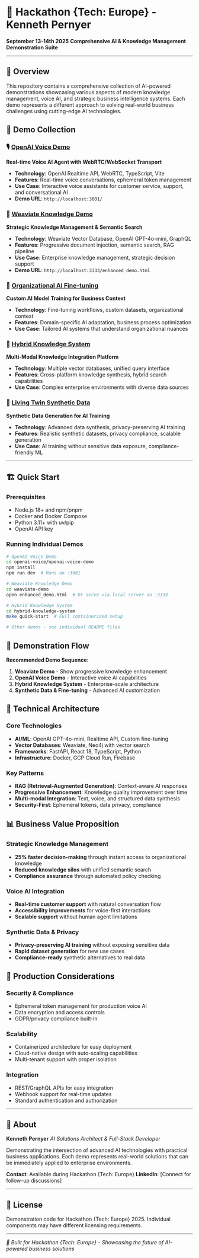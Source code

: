# 🚀 Hackathon {Tech: Europe} - Kenneth Pernyer

**September 13-14th 2025**
**Comprehensive AI & Knowledge Management Demonstration Suite**

---

## 🎯 Overview

This repository contains a comprehensive collection of AI-powered demonstrations showcasing various aspects of modern knowledge management, voice AI, and strategic business intelligence systems. Each demo represents a different approach to solving real-world business challenges using cutting-edge AI technologies.

## 📂 Demo Collection

### 🎙️ [OpenAI Voice Demo](./openai-voice/)
**Real-time Voice AI Agent with WebRTC/WebSocket Transport**

- **Technology**: OpenAI Realtime API, WebRTC, TypeScript, Vite
- **Features**: Real-time voice conversations, ephemeral token management
- **Use Case**: Interactive voice assistants for customer service, support, and conversational AI
- **Demo URL**: `http://localhost:3001/`

### 🧠 [Weaviate Knowledge Demo](./weaviate-demo/)
**Strategic Knowledge Management & Semantic Search**

- **Technology**: Weaviate Vector Database, OpenAI GPT-4o-mini, GraphQL
- **Features**: Progressive document injection, semantic search, RAG pipeline
- **Use Case**: Enterprise knowledge management, strategic decision support
- **Demo URL**: `http://localhost:3333/enhanced_demo.html`

### 🏢 [Organizational AI Fine-tuning](./organizational-ai-fine-tuning/)
**Custom AI Model Training for Business Context**

- **Technology**: Fine-tuning workflows, custom datasets, organizational context
- **Features**: Domain-specific AI adaptation, business process optimization
- **Use Case**: Tailored AI systems that understand organizational nuances

### 🔄 [Hybrid Knowledge System](./hybrid-knowledge-system/)
**Multi-Modal Knowledge Integration Platform**

- **Technology**: Multiple vector databases, unified query interface
- **Features**: Cross-platform knowledge synthesis, hybrid search capabilities
- **Use Case**: Complex enterprise environments with diverse data sources

### 🧬 [Living Twin Synthetic Data](./living-twin-synthetic-data/)
**Synthetic Data Generation for AI Training**

- **Technology**: Advanced data synthesis, privacy-preserving AI training
- **Features**: Realistic synthetic datasets, privacy compliance, scalable generation
- **Use Case**: AI training without sensitive data exposure, compliance-friendly ML

---

## 🏗️ Quick Start

### Prerequisites
- Node.js 18+ and npm/pnpm
- Docker and Docker Compose
- Python 3.11+ with uv/pip
- OpenAI API key

### Running Individual Demos

```bash
# OpenAI Voice Demo
cd openai-voice/openai-voice-demo
npm install
npm run dev  # Runs on :3001

# Weaviate Knowledge Demo
cd weaviate-demo
open enhanced_demo.html  # Or serve via local server on :3333

# Hybrid Knowledge System
cd hybrid-knowledge-system
make quick-start  # Full containerized setup

# Other demos - see individual README files
```

## 🎯 Demonstration Flow

**Recommended Demo Sequence:**
1. **Weaviate Demo** - Show progressive knowledge enhancement
2. **OpenAI Voice Demo** - Interactive voice AI capabilities
3. **Hybrid Knowledge System** - Enterprise-scale architecture
4. **Synthetic Data & Fine-tuning** - Advanced AI customization

## 🔧 Technical Architecture

### Core Technologies
- **AI/ML**: OpenAI GPT-4o-mini, Realtime API, Custom fine-tuning
- **Vector Databases**: Weaviate, Neo4j with vector search
- **Frameworks**: FastAPI, React 18, TypeScript, Python
- **Infrastructure**: Docker, GCP Cloud Run, Firebase

### Key Patterns
- **RAG (Retrieval-Augmented Generation)**: Context-aware AI responses
- **Progressive Enhancement**: Knowledge quality improvement over time
- **Multi-modal Integration**: Text, voice, and structured data synthesis
- **Security-First**: Ephemeral tokens, data privacy, compliance

## 📊 Business Value Proposition

### Strategic Knowledge Management
- **25% faster decision-making** through instant access to organizational knowledge
- **Reduced knowledge silos** with unified semantic search
- **Compliance assurance** through automated policy checking

### Voice AI Integration
- **Real-time customer support** with natural conversation flow
- **Accessibility improvements** for voice-first interactions
- **Scalable support** without human agent limitations

### Synthetic Data & Privacy
- **Privacy-preserving AI training** without exposing sensitive data
- **Rapid dataset generation** for new use cases
- **Compliance-ready** synthetic alternatives to real data

## 🚀 Production Considerations

### Security & Compliance
- Ephemeral token management for production voice AI
- Data encryption and access controls
- GDPR/privacy compliance built-in

### Scalability
- Containerized architecture for easy deployment
- Cloud-native design with auto-scaling capabilities
- Multi-tenant support with proper isolation

### Integration
- REST/GraphQL APIs for easy integration
- Webhook support for real-time updates
- Standard authentication and authorization

---

## 👤 About

**Kenneth Pernyer**
*AI Solutions Architect & Full-Stack Developer*

Demonstrating the intersection of advanced AI technologies with practical business applications. Each demo represents real-world solutions that can be immediately applied to enterprise environments.

**Contact**: Available during Hackathon {Tech: Europe}
**LinkedIn**: [Connect for follow-up discussions]

---

## 📄 License

Demonstration code for Hackathon {Tech: Europe} 2025.
Individual components may have different licensing requirements.

---

*🎯 Built for Hackathon {Tech: Europe} - Showcasing the future of AI-powered business solutions*